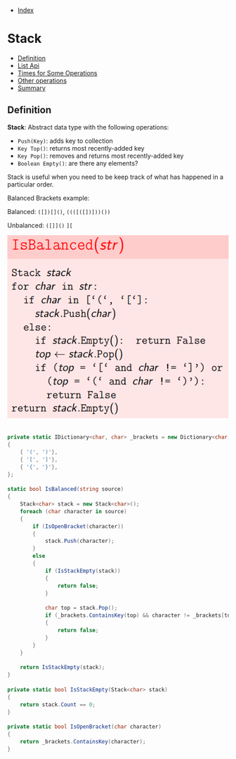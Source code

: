 * [Index](https://github.com/KiraDiShira/AlgorithmsAndDataStructures/blob/master/README.md#project-title)

# Stack

* [Definition](#definition)
* [List Api](#list-api)
* [Times for Some Operations](#times-for-some-operations)
* [Other operations](#other-operations)
* [Summary](#summary)

## Definition

**Stack**: Abstract data type with the following operations:

* `Push(Key)`: adds key to collection
* `Key Top()`: returns most recently-added key
* `Key Pop()`: removes and returns most recently-added key
* `Boolean Empty()`: are there any elements?

Stack is useful when you need to be keep track of what has happened in a particular order.

Balanced Brackets example:

Balanced: 
`([])[]()`,
`((([([])]))())`

Unbalanced:
`([]]()`
`][`

<img src="https://github.com/KiraDiShira/AlgorithmsAndDataStructures/blob/master/RepoFiles/Stack/Images/st1.PNG" />

```c#

private static IDictionary<char, char> _brackets = new Dictionary<char, char>()
{
    { '(', ')'},
    { '[', ']'},
    { '{', '}'},
};

static bool IsBalanced(string source)
{
    Stack<char> stack = new Stack<char>();
    foreach (char character in source)
    {
        if (IsOpenBracket(character))
        {
            stack.Push(character);
        }
        else
        {
            if (IsStackEmpty(stack))
            {
                return false;
            }

            char top = stack.Pop();
            if (_brackets.ContainsKey(top) && character != _brackets[top])
            {
                return false;
            }
        }
    }

    return IsStackEmpty(stack);
}

private static bool IsStackEmpty(Stack<char> stack)
{
    return stack.Count == 0;
}

private static bool IsOpenBracket(char character)
{
    return _brackets.ContainsKey(character);
}

```

